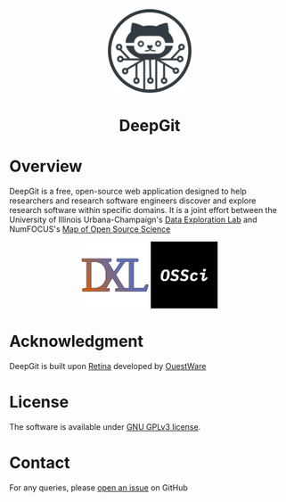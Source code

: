 
<div align="center">
    <img src="./public/deepgit_logo.png" alt="WESE Logo" width="150">
    <h1 align="center">DeepGit</h1>
</div>

# Overview
DeepGit is a free, open-source web application designed to help researchers and research software engineers discover and explore research software within specific domains. It is a joint effort between the University of Illinois Urbana-Champaign's [Data Exploration Lab](https://github.com/data-exp-lab) and NumFOCUS's [Map of Open Source Science](https://www.opensource.science/moss)

<p align="center">
  <img src="./public/dxl_logo.png" width="120" />
  <img src="./public/ossci_logo.jpg" width="120" />
</p>



# Acknowledgment
DeepGit is built upon [Retina](https://ouestware.gitlab.io/retina/1.0.0-beta.4/#/) developed by [OuestWare](https://www.ouestware.com/en/)

# License 
The software is available under [GNU GPLv3 license](https://gitlab.com/ouestware/retina/-/blob/main/LICENSE).

# Contact
For any queries, please [open an issue](https://github.com/data-exp-lab/deepgit/issues) on GitHub